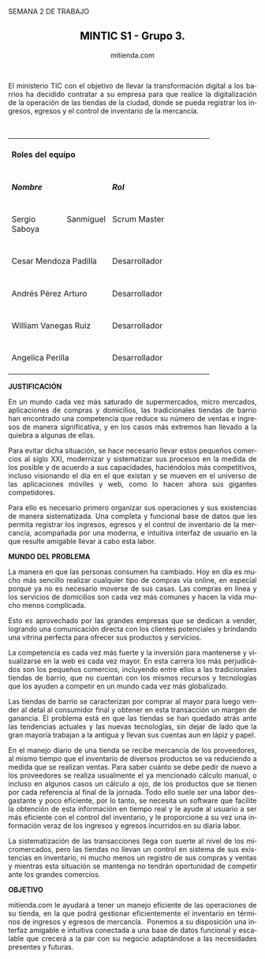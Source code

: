 
SEMANA 2 DE TRABAJO

<div>

<h2 align=center style='text-align:center'><b><span lang=es style='color:black;
mso-themecolor:text1'>MINTIC S1 - Grupo 3.<o:p></o:p></span></b></h2>

<p class=MsoTitle align=center style='text-align:center'><span lang=es>mitienda.com<o:p></o:p></span></p>

<p class=MsoNormal style='text-align:justify'><span lang=es><span
style='mso-spacerun:yes'> </span><o:p></o:p></span></p>

<p style='text-align:justify'><span lang=es>El ministerio TIC
con el objetivo de llevar la transformación digital a los barrios ha decidido
contratar a su empresa para que realice la digitalización de la operación de
las tiendas de la ciudad, donde se pueda registrar los ingresos, egresos y el
control de inventario de la mercancía.<o:p></o:p></span></p>

<p style='text-align:justify'><span lang=es><o:p>&nbsp;</o:p></span></p>

<table  border=1 cellspacing=0 cellpadding=0 width=408
 style='width:305.9pt;border-collapse:collapse;border:none;mso-yfti-tbllook:
 1536;mso-padding-alt:0cm 5.4pt 0cm 5.4pt;mso-border-insideh:cell-none;
 mso-border-insidev:cell-none'>
 <tr style='mso-yfti-irow:0;mso-yfti-firstrow:yes;height:10.75pt'>
  <td width=204 valign=top style='width:152.95pt;border:none;padding:5.0pt 5.0pt 5.0pt 5.0pt;
  height:10.75pt'>
  <p class=MsoNormal style='text-align:justify'><b style='mso-bidi-font-weight:
  normal'><span lang=es>Roles del equipo<o:p></o:p></span></b></p>
  </td>
  <td width=204 valign=top style='width:152.95pt;border:none;padding:5.0pt 5.0pt 5.0pt 5.0pt;
  height:10.75pt'>
  <p class=MsoNormal style='text-align:justify'><span lang=es><o:p>&nbsp;</o:p></span></p>
  </td>
 </tr>
 <tr style='mso-yfti-irow:1;height:10.75pt'>
  <td width=204 valign=top style='width:152.95pt;border:none;padding:5.0pt 5.0pt 5.0pt 5.0pt;
  height:10.75pt'>
  <p class=MsoNormal style='text-align:justify;line-height:normal'><b
  style='mso-bidi-font-weight:normal'><i style='mso-bidi-font-style:normal'><span
  lang=es>Nombre<o:p></o:p></span></i></b></p>
  </td>
  <td width=204 valign=top style='width:152.95pt;border:none;padding:5.0pt 5.0pt 5.0pt 5.0pt;
  height:10.75pt'>
  <p class=MsoNormal style='text-align:justify;line-height:normal'><b
  style='mso-bidi-font-weight:normal'><i style='mso-bidi-font-style:normal'><span
  lang=es>Rol<o:p></o:p></span></i></b></p>
  </td>
 </tr>
 <tr style='mso-yfti-irow:2;height:10.75pt'>
  <td width=204 valign=top style='width:152.95pt;border:none;padding:5.0pt 5.0pt 5.0pt 5.0pt;
  height:10.75pt'>
  <p class=MsoNormal style='text-align:justify;line-height:normal'><span
  lang=es>Sergio Sanmiguel Saboya<o:p></o:p></span></p>
  </td>
  <td width=204 valign=top style='width:152.95pt;border:none;padding:5.0pt 5.0pt 5.0pt 5.0pt;
  height:10.75pt'>
  <p class=MsoNormal style='text-align:justify;line-height:normal'><span
  lang=es>Scrum <span class=GramE>Master</span><o:p></o:p></span></p>
  </td>
 </tr>
 <tr style='mso-yfti-irow:3;height:10.75pt'>
  <td width=204 valign=top style='width:152.95pt;border:none;padding:5.0pt 5.0pt 5.0pt 5.0pt;
  height:10.75pt'>
  <p class=MsoNormal style='text-align:justify;line-height:normal'><span
  lang=es>Cesar Mendoza Padilla<o:p></o:p></span></p>
  </td>
  <td width=204 valign=top style='width:152.95pt;border:none;padding:5.0pt 5.0pt 5.0pt 5.0pt;
  height:10.75pt'>
  <p class=MsoNormal style='text-align:justify;line-height:normal'><span
  lang=es>Desarrollador<o:p></o:p></span></p>
  </td>
 </tr>
 <tr style='mso-yfti-irow:4;height:10.75pt'>
  <td width=204 valign=top style='width:152.95pt;border:none;padding:5.0pt 5.0pt 5.0pt 5.0pt;
  height:10.75pt'>
  <p class=MsoNormal style='text-align:justify;line-height:normal'><span
  lang=es>Andrés Pérez Arturo<o:p></o:p></span></p>
  </td>
  <td width=204 valign=top style='width:152.95pt;border:none;padding:5.0pt 5.0pt 5.0pt 5.0pt;
  height:10.75pt'>
  <p class=MsoNormal style='text-align:justify;line-height:normal'><span
  lang=es>Desarrollador<o:p></o:p></span></p>
  </td>
 </tr>
 <tr style='mso-yfti-irow:5;height:10.75pt'>
  <td width=204 valign=top style='width:152.95pt;border:none;padding:5.0pt 5.0pt 5.0pt 5.0pt;
  height:10.75pt'>
  <p class=MsoNormal style='text-align:justify;line-height:normal'><span
  lang=es>William Vanegas Ruiz<o:p></o:p></span></p>
  </td>
  <td width=204 valign=top style='width:152.95pt;border:none;padding:5.0pt 5.0pt 5.0pt 5.0pt;
  height:10.75pt'>
  <p class=MsoNormal style='text-align:justify;line-height:normal'><span
  lang=es>Desarrollador<o:p></o:p></span></p>
  </td>
 </tr>
 <tr style='mso-yfti-irow:6;mso-yfti-lastrow:yes;height:10.75pt'>
  <td width=204 valign=top style='width:152.95pt;border:none;padding:5.0pt 5.0pt 5.0pt 5.0pt;
  height:10.75pt'>
  <p class=MsoNormal style='text-align:justify;line-height:normal'><span
  lang=es>Angelica Perilla<o:p></o:p></span></p>
  </td>
  <td width=204 valign=top style='width:152.95pt;border:none;padding:5.0pt 5.0pt 5.0pt 5.0pt;
  height:10.75pt'>
  <p class=MsoNormal style='text-align:justify;line-height:normal'><span
  lang=es>Desarrollador<o:p></o:p></span></p>
  </td>
 </tr>
</table>

<p class=MsoNormal style='text-align:justify'><b style='mso-bidi-font-weight:
normal'><span lang=es>JUSTIFICACIÓN<o:p></o:p></span></b></p>


<p class=MsoNormal style='text-align:justify'><span lang=es>En un mundo cada
vez más saturado de supermercados, micro mercados, aplicaciones de compras y
domicilios, las tradicionales tiendas de barrio han encontrado una competencia
que reduce su número de ventas e ingresos de manera significativa, y en los
casos más extremos han llevado a la quiebra a algunas de ellas.<o:p></o:p></span></p>



<p class=MsoNormal style='text-align:justify'><span lang=es>Para evitar dicha
situación, se hace necesario llevar estos pequeños comercios al siglo XXI,
modernizar y sistematizar sus procesos en la medida de los posible y <span
class=GramE>de acuerdo a</span> sus capacidades, haciéndolos más competitivos,
incluso visionando el día en el que existan y se mueven en el universo de las
aplicaciones móviles y web, como lo hacen ahora sus gigantes competidores.<o:p></o:p></span></p>



<p class=MsoNormal style='text-align:justify'><span lang=es>Para ello es
necesario primero organizar sus operaciones y sus existencias de manera
sistematizada. Una completa y funcional base de datos que les permita registrar
los ingresos, egresos y el control de inventario de la mercancía, acompañada
por una moderna, e intuitiva interfaz de usuario en la que resulte amigable
llevar a cabo esta labor.<o:p></o:p></span></p>

<p class=MsoNormal style='text-align:justify'><b style='mso-bidi-font-weight:
normal'><span lang=es>MUNDO DEL PROBLEMA<o:p></o:p></span></b></p>
 
<p class=MsoNormal style='text-align:justify'><span lang=es>La manera en que
las personas consumen ha cambiado. Hoy en día es mucho más sencillo realizar
cualquier tipo de compras vía online, en especial porque ya no es necesario
moverse de sus casas. Las compras en línea y los servicios de domicilios son
cada vez más comunes y hacen la vida mucho menos complicada.<o:p></o:p></span></p>



<p class=MsoNormal style='text-align:justify'><span lang=es>Esto es aprovechado
por las grandes empresas que se dedican a vender, logrando una comunicación
directa con los clientes potenciales y brindando una vitrina perfecta para
ofrecer sus productos y servicios.<o:p></o:p></span></p>



<p class=MsoNormal style='text-align:justify'><span lang=es>La competencia es
cada vez más fuerte y la inversión para mantenerse y visualizarse en la web es
cada vez mayor. En esta carrera los más perjudicados son los pequeños
comercios, incluyendo entre ellos a las tradicionales tiendas de barrio, que no
cuentan con los mismos recursos y tecnologías que los ayuden a competir en un
mundo cada vez más globalizado.<o:p></o:p></span></p>


<p class=MsoNormal style='text-align:justify'><span lang=es>Las tiendas de
barrio se caracterizan por comprar al mayor para luego vender al detal al
consumidor final y obtener en esta transacción un margen de ganancia. El
problema está en que las tiendas se han quedado atrás ante las tendencias
actuales y las nuevas tecnologías, sin dejar de lado que la gran mayoría
trabajan a la antigua y llevan sus cuentas aun en lápiz y papel.<o:p></o:p></span></p>



<p class=MsoNormal style='text-align:justify'><span lang=es>En el manejo diario
de una tienda se recibe mercancía de los proveedores, al mismo tiempo que el
inventario de diversos productos se va reduciendo a medida que se realizan
ventas. Para saber cuánto se debe pedir de nuevo a los proveedores se realiza
usualmente el ya mencionado cálculo manual, o incluso en algunos casos un
cálculo a ojo, de los productos que se tienen por cada referencia al final de
la jornada. Todo ello suele ser una labor desgastante y poco eficiente, por lo
tanto, se necesita un software que facilite la obtención de esta información en
tiempo real y le ayude al usuario a ser más eficiente con el control del
inventario, y le proporcione a su vez una información veraz de los ingresos y
egresos incurridos en su diaria labor.<o:p></o:p></span></p>



<p class=MsoNormal style='text-align:justify'><span lang=es>La sistematización
de las transacciones llega con suerte al nivel de los <span class=SpellE>micromercados</span>,
pero las tiendas no llevan un control en sistema de sus existencias en
inventario, ni mucho menos un registro de sus compras y ventas y mientras esta
situación se mantenga no tendrán oportunidad de competir ante los grandes
comercios.<o:p></o:p></span></p>

<p class=MsoNormal style='text-align:justify'><b style='mso-bidi-font-weight:
normal'><span lang=es>OBJETIVO<o:p></o:p></span></b></p>

<p class=MsoNormal style='text-align:justify'><span lang=es>mitienda.com le
ayudará a tener un manejo eficiente de las operaciones de su tienda, en la que
podrá gestionar eficientemente el inventario en términos de ingresos y egresos
de mercancía.<span style='mso-spacerun:yes'>  </span>Ponemos a su disposición
una interfaz amigable e intuitiva conectada a una base de datos funcional y
escalable que crecerá a la par con su negocio adaptándose a las necesidades
presentes y futuras.<o:p></o:p></span></p>


</div>

